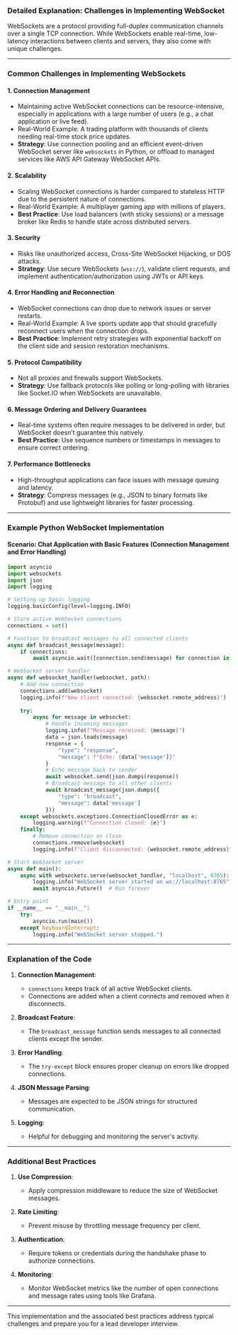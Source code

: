 ### Detailed Explanation: Challenges in Implementing WebSocket

WebSockets are a protocol providing full-duplex communication channels over a single TCP connection. While WebSockets enable real-time, low-latency interactions between clients and servers, they also come with unique challenges.

---

### Common Challenges in Implementing WebSockets

#### 1. **Connection Management**
   - Maintaining active WebSocket connections can be resource-intensive, especially in applications with a large number of users (e.g., a chat application or live feed).
   - Real-World Example: A trading platform with thousands of clients needing real-time stock price updates.
   - **Strategy**: Use connection pooling and an efficient event-driven WebSocket server like `websockets` in Python, or offload to managed services like AWS API Gateway WebSocket APIs.

#### 2. **Scalability**
   - Scaling WebSocket connections is harder compared to stateless HTTP due to the persistent nature of connections.
   - Real-World Example: A multiplayer gaming app with millions of players.
   - **Best Practice**: Use load balancers (with sticky sessions) or a message broker like Redis to handle state across distributed servers.

#### 3. **Security**
   - Risks like unauthorized access, Cross-Site WebSocket Hijacking, or DOS attacks.
   - **Strategy**: Use secure WebSockets (`wss://`), validate client requests, and implement authentication/authorization using JWTs or API keys.

#### 4. **Error Handling and Reconnection**
   - WebSocket connections can drop due to network issues or server restarts.
   - Real-World Example: A live sports update app that should gracefully reconnect users when the connection drops.
   - **Best Practice**: Implement retry strategies with exponential backoff on the client side and session restoration mechanisms.

#### 5. **Protocol Compatibility**
   - Not all proxies and firewalls support WebSockets.
   - **Strategy**: Use fallback protocols like polling or long-polling with libraries like Socket.IO when WebSockets are unavailable.

#### 6. **Message Ordering and Delivery Guarantees**
   - Real-time systems often require messages to be delivered in order, but WebSocket doesn’t guarantee this natively.
   - **Best Practice**: Use sequence numbers or timestamps in messages to ensure correct ordering.

#### 7. **Performance Bottlenecks**
   - High-throughput applications can face issues with message queuing and latency.
   - **Strategy**: Compress messages (e.g., JSON to binary formats like Protobuf) and use lightweight libraries for faster processing.

---

### Example Python WebSocket Implementation

#### Scenario: Chat Application with Basic Features (Connection Management and Error Handling)

```python
import asyncio
import websockets
import json
import logging

# Setting up basic logging
logging.basicConfig(level=logging.INFO)

# Store active WebSocket connections
connections = set()

# Function to broadcast messages to all connected clients
async def broadcast_message(message):
    if connections:
        await asyncio.wait([connection.send(message) for connection in connections])

# WebSocket server handler
async def websocket_handler(websocket, path):
    # Add new connection
    connections.add(websocket)
    logging.info(f"New client connected: {websocket.remote_address}")
    
    try:
        async for message in websocket:
            # Handle incoming messages
            logging.info(f"Message received: {message}")
            data = json.loads(message)
            response = {
                "type": "response",
                "message": f"Echo: {data['message']}"
            }
            # Echo message back to sender
            await websocket.send(json.dumps(response))
            # Broadcast message to all other clients
            await broadcast_message(json.dumps({
                "type": "broadcast",
                "message": data['message']
            }))
    except websockets.exceptions.ConnectionClosedError as e:
        logging.warning(f"Connection closed: {e}")
    finally:
        # Remove connection on close
        connections.remove(websocket)
        logging.info(f"Client disconnected: {websocket.remote_address}")

# Start WebSocket server
async def main():
    async with websockets.serve(websocket_handler, "localhost", 8765):
        logging.info("WebSocket server started on ws://localhost:8765")
        await asyncio.Future()  # Run forever

# Entry point
if __name__ == "__main__":
    try:
        asyncio.run(main())
    except KeyboardInterrupt:
        logging.info("WebSocket server stopped.")
```

---

### Explanation of the Code

1. **Connection Management**:
   - `connections` keeps track of all active WebSocket clients.
   - Connections are added when a client connects and removed when it disconnects.

2. **Broadcast Feature**:
   - The `broadcast_message` function sends messages to all connected clients except the sender.

3. **Error Handling**:
   - The `try-except` block ensures proper cleanup on errors like dropped connections.

4. **JSON Message Parsing**:
   - Messages are expected to be JSON strings for structured communication.

5. **Logging**:
   - Helpful for debugging and monitoring the server's activity.

---

### Additional Best Practices

1. **Use Compression**:
   - Apply compression middleware to reduce the size of WebSocket messages.

2. **Rate Limiting**:
   - Prevent misuse by throttling message frequency per client.

3. **Authentication**:
   - Require tokens or credentials during the handshake phase to authorize connections.

4. **Monitoring**:
   - Monitor WebSocket metrics like the number of open connections and message rates using tools like Grafana.

---

This implementation and the associated best practices address typical challenges and prepare you for a lead developer interview.